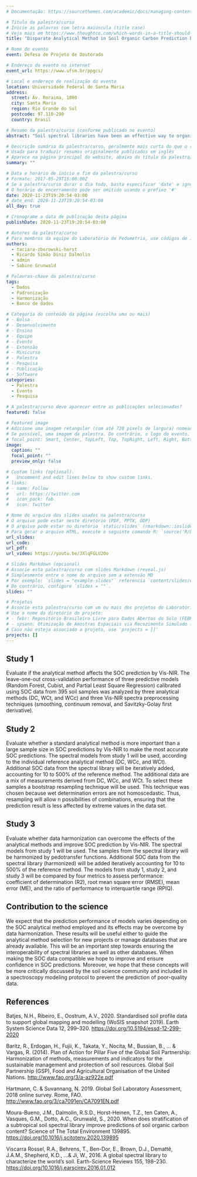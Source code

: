 ```yaml
---
# Documentação: https://sourcethemes.com/academic/docs/managing-content/

# Título da palestra/curso
# Inicie as palavras com letra maiúscula (title case)
# Veja mais em https://www.thoughtco.com/which-words-in-a-title-should-be-capitalized-1691026
title: "Disparate Analytical Method in Soil Organic Carbon Prediction by Vis-NIR-SWIR Spectroscopy"

# Nome do evento
event: Defesa de Projeto de Doutorado

# Endereço do evento na internet
event_url: https://www.ufsm.br/ppgcs/

# Local e endereço de realização do evento
location: Universidade Federal de Santa Maria
address:
  street: Av. Roraima, 1000
  city: Santa Maria
  region: Rio Grande do Sul
  postcode: 97.110-290
  country: Brasil

# Resumo da palestra/curso (conforme publicado no evento)
abstract: "Soil spectral libraries have been an effective way to organize soil data in a standard structure to feed predictive models (Viscarra-Rossel et al., 2016). Since soils can be extremely different in composition and properties, developing large spectral libraries is a way to increase the sample size. The development of large soil spectral libraries usually implies combining data collected for different purposes under different standards and methodologies, which often leads databases to suffer from disparate and inconsistent soil data. Even though spectral data provisioning has been facilitating the application for the rapid assessment of several soil properties. Among soil properties, soil organic carbon (SOC), an important indicator of soil health, has received much attention. Despite the well-known potential of visible near-infrared (Vis–NIR) to predict SOC, little attention has been given to the reliability and effectiveness of the analytical methods used as reference. The global spectral library (Viscarra-Rossel et al., 2016), for example, has 17,931 SOC data, of which only 9,757 have the analytical method described. Among the methods listed are the wet combustion whose quantification may be either by titration (WCt) or colorimetry (WCc), dry combustion (DC) and other four methods. Although all of them are ways to measure carbon in soil samples, which aim to represent the same concept of the soil property, each one is a singular procedure operationally defined (Batjes et al., 2020), and even being standardizing, they are not compatible. Only the harmonization processes can make them usable at some higher level of aggregation or generalization, bringing together types and sources of data in such a way that they can be made comparable. That is the reason for the scientific interest in harmonization approaches as proposed in the “Implementation Plan for Pillar Five of the Global Soil Partnership” (Baritz et al., 2014). Despite ongoing efforts by the FAO through the Global Soil Laboratory Network (​​Hartmann, & Suvannang, 2019), there is a lack of standards and protocols to ensure compatible measurements across laboratories. Consequently, most spectral models are being calibrated and compared without distinction between analytical methods. Sometimes, even both methods have been used simultaneously in order to increase the sample size. However, some combinations of preprocessing and models may be more sensitive to laboratory (measurement) error than others and it is not clear which harmonization procedures may reduce this impact. Our hypothesis is that the predictive performance of Vis-NIR spectral modeling depends on the analytical method that is employed and its compatibility to produce the SOC reliable predictions. To test this hypothesis, we set up three experiments to be applied to the spectral library in southern Brazilian (Moura-Bueno et al., 2020)."

# Descrição sumária da palestra/curso, geralmente mais curta do que o resumo publicado
# Usada para traduzir resumos originalmente publicados em inglês
# Aparece na página principal do website, abaixo do título da palestra/curso
summary: ""

# Data e horário de início e fim da palestra/curso
# Formato: 2017-05-29T15:00:00Z
# Se a palestra/curso durar o dia todo, basta especificar 'date' e ignorar 'date_end'
# O horário de encerramento pode ser omitido usando o prefixo '#'
date: 2020-11-23T19:20:54-03:00
# date_end: 2020-11-23T19:20:54-03:00
all_day: true

# Cronograme a data de publicação desta página
publishDate: 2020-11-23T19:20:54-03:00

# Autores da palestra/curso
# Para membros da equipe do Laboratório de Pedometria, use códigos de identificação conforme 'content/authors'
authors:
  - taciara-zborowski-horst
  - Ricardo Simão Diniz Dalmolin
  - admin
  - Sabine Grunwald

# Palavras-chave da palestra/curso
tags:
  - Dados
  - Padronização
  - Harmonização
  - Banco de dados

# Categoria do conteúdo da página (escolha uma ou mais)
# - Bolsa
# - Desenvolvimento
# - Ensino
# - Equipe
# - Evento
# - Extensão
# - Minicurso
# - Palestra
# - Pesquisa
# - Publicação
# - Software
categories:
  - Palestra
  - Evento
  - Pesquisa

# A palestra/curso deve aparecer entre as publicações selecionadas?
featured: false

# Featured image
# Adicione uma imagem retangular (com até 720 pixels de largura) nomeada 'featured' ao diretório desta publicação
# Se possível, uma imagem da palestra. Do contrário, o logo do evento.
# focal_point: Smart, Center, TopLeft, Top, TopRight, Left, Right, BottomLeft, Bottom, BottomRight
image:
  caption: ""
  focal_point: ""
  preview_only: false

# Custom links (optional).
#   Uncomment and edit lines below to show custom links.
# links:
# - name: Follow
#   url: https://twitter.com
#   icon_pack: fab
#   icon: twitter

# Nome do arquivo dos slides usados na palestra/curso
# O arquivo pode estar neste diretório (PDF, PPTX, ODP)
# O arquivo pode estar no diretório `static/slides` (rmarkdown::ioslides_presentation)
# Para gerar o arquivo HTML, execute o seguinte comando R: `source('R/build.R')`
url_slides:
url_code:
url_pdf:
url_video: https://youtu.be/JXlqFGLU2Oo

# Slides Markdown (opcional)
# Associe esta palestra/curso com slides Markdown (reveal.js)
# Simplesmente entre o nome do arquivo sem a extensão MD
# Por exemplo: `slides = "example-slides"` referencia `content/slides/example-slides.md`.
# Do contrário, configure `slides = ""`.
slides: ""

# Projetos
# Associe esta palestra/curso com um ou mais dos projetos do Laboratório de Pedometria
# Use o nome do diretório do projeto:
# - febr: Repositório Brasileiro Livre para Dados Abertos do Solo (FEBR)
# - spsann: Otimização de Amostras Espaciais via Recozimento Simulado (SPSANN)
# Caso não esteja associado a projeto, use 'projects = []'
projects: []
---
```


## Study 1

Evaluate if the analytical method affects the SOC prediction by Vis-NIR. The leave-one-out cross-validation performance of three predictive models (Random Forest, Cubist, and Partial Least Square Regression) calibrated using SOC data from 395 soil samples was analyzed by three analytical methods (DC, WCt, and WCc) and three Vis-NIR spectra preprocessing techniques (smoothing, continuum removal, and Savitzky-Golay first derivative).

## Study 2

Evaluate whether a standard analytical method is more important than a large sample size in SOC predictions by Vis-NIR to make the most accurate SOC predictions. The spectral models from study 1 will be used, according to the individual reference analytical method (DC, WCc, and WCt). Additional SOC data from the spectral library will be iteratively added, accounting for 10 to 500% of the reference method. The additional data are a mix of measurements derived from DC, WCc, and WCt. To select these samples a bootstrap resampling technique will be used. This technique was chosen because wet determination errors are not homoscedastic. Thus, resampling will allow n possibilities of combinations, ensuring that the prediction result is less affected by extreme values in the data set.

## Study 3

Evaluate whether data harmonization can overcome the effects of the analytical methods and improve SOC prediction by Vis-NIR. The spectral models from study 1 will be used. The samples from the spectral library will be harmonized by pedotransfer functions. Additional SOC data from the spectral library (harmonized) will be added iteratively accounting for 10 to 500% of the reference method. The models from study 1, study 2, and study 3 will be compared by four metrics to assess performance:  coefficient of determination (R2), root mean square error (RMSE), mean error (ME), and the ratio of performance to interquartile range (RPIQ).

## Contribution to the science

We expect that the prediction performance of models varies depending on the SOC analytical method employed and its effects may be overcome by data harmonization. These results will be useful either to guide the analytical method selection for new projects or manage databases that are already available. This will be an important step towards ensuring the interoperability of spectral libraries as well as other databases. When making the SOC data compatible we hope to improve and ensure confidence in SOC predictions. Moreover, we hope that these concepts will be more critically discussed by the soil science community and included in a spectroscopy modeling protocol to prevent the prediction of poor-quality data.

## References

Batjes, N.H., Ribeiro, E., Oostrum, A.V., 2020. Standardised soil profile data to support global mapping and modelling (WoSIS snapshot 2019). Earth System Science Data 12, 299–320. https://doi.org/10.5194/essd-12-299-2020

Baritz, R., Erdogan, H., Fujii, K., Takata, Y., Nocita, M., Bussian, B., ... & Vargas, R. (2014). Plan of Action for Pillar Five of the Global Soil Partnership: Harmonization of methods, measurements and indicators for the sustainable management and protection of soil resources. Global Soil Partnership (GSP), Food and Agricultural Organisation of the United Nations. http://www.fao.org/3/a-az922e.pdf

Hartmann, C. & Suvannang, N. 2019. Global Soil Laboratory Assessment, 2018 online survey. Rome, FAO. http://www.fao.org/3/ca7091en/CA7091EN.pdf

Moura-Bueno, J.M., Dalmolin, R.S.D., Horst-Heinen, T.Z., ten Caten, A., Vasques, G.M., Dotto, A.C., Grunwald, S., 2020. When does stratification of a subtropical soil spectral library improve predictions of soil organic carbon content? Science of The Total Environment 139895. https://doi.org/10.1016/j.scitotenv.2020.139895

Viscarra Rossel, R.A., Behrens, T., Ben-Dor, E., Brown, D.J., Demattê, J.A.M., Shepherd, K.D., …& Ji, W., 2016. A global spectral library to characterize the world’s soil. Earth-Science Reviews 155, 198–230. https://doi.org/10.1016/j.earscirev.2016.01.012